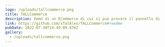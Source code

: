 ```yaml
---
logo: /uploads/tallcommerce.png
title: TALLCommerce
description: Demo di un ECommerce di cui si può provare il pannello di controllo
link: https://github.com/xTalAlex/TALLCommerce#readme
pubDate: 2022-07-30T14:49:09.876Z
gallery:
  - /uploads/tallcommerce.png
---
```

